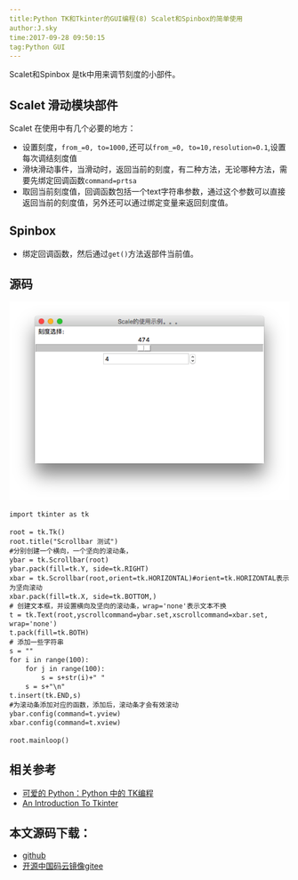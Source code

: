 ```yaml
---
title:Python TK和Tkinter的GUI编程(8) Scalet和Spinbox的简单使用
author:J.sky
time:2017-09-28 09:50:15
tag:Python GUI
---
```


Scalet和Spinbox 是tk中用来调节刻度的小部件。

## Scalet 滑动模块部件

Scalet 在使用中有几个必要的地方：

+ 设置刻度，`from_=0, to=1000,`还可以`from_=0, to=10,resolution=0.1`,设置每次调结刻度值
+ 滑块滑动事件，当滑动时，返回当前的刻度，有二种方法，无论哪种方法，需要先绑定回调函数`command=prtsa`
+ 取回当前刻度值，回调函数包括一个text字符串参数，通过这个参数可以直接返回当前的刻度值，另外还可以通过绑定变量来返回刻度值。

## Spinbox 

+ 绑定回调函数，然后通过`get()`方法返部件当前值。

## 源码

![](assets/images/media/upload/2017/09/Snip20170928_17.png)

<pre><code class="python">import tkinter as tk

root = tk.Tk()
root.title("Scrollbar 测试")
#分别创建一个横向，一个坚向的滚动条，
ybar = tk.Scrollbar(root)
ybar.pack(fill=tk.Y, side=tk.RIGHT)
xbar = tk.Scrollbar(root,orient=tk.HORIZONTAL)#orient=tk.HORIZONTAL表示为坚向滚动
xbar.pack(fill=tk.X, side=tk.BOTTOM,)
# 创建文本框，并设置横向及坚向的滚动条，wrap='none'表示文本不换
t = tk.Text(root,yscrollcommand=ybar.set,xscrollcommand=xbar.set, wrap='none')
t.pack(fill=tk.BOTH)
# 添加一些字符串
s = ""
for i in range(100):
    for j in range(100):
        s = s+str(i)+" "
    s = s+"\n"
t.insert(tk.END,s)
#为滚动条添加对应的函数，添加后，滚动条才会有效滚动
ybar.config(command=t.yview)
xbar.config(command=t.xview)

root.mainloop()
</code></pre>

## 相关参考

+ [可爱的 Python：Python 中的 TK编程](https://www.ibm.com/developerworks/cn/linux/sdk/python/charm-12/index.html)
+ [An Introduction To Tkinter](http://effbot.org/tkinterbook/tkinter-index.htm)

## 本文源码下载：

+ [github](https://github.com/bosichong/17python.com/tree/master/gui)
+ [开源中国码云镜像gitee](https://gitee.com/J_Sky/17python.com/tree/master/gui)